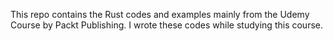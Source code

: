 This repo contains the Rust codes and examples mainly from the Udemy Course by Packt Publishing. I wrote these codes while studying this course.